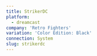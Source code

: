 ```yaml
---
title: StrikerDC
platform:
  - dreamcast
company: 'Retro Fighters'
variation: 'Color Edition: Black'
connection: System
slug: strikerdc
---
```

